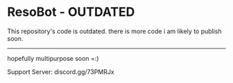 # ResoBot - OUTDATED
This repository's code is outdated. there is more code i am likely to publish soon.

_____
hopefully multipurpose soon =:)




Support Server: discord.gg/73PMRJx
